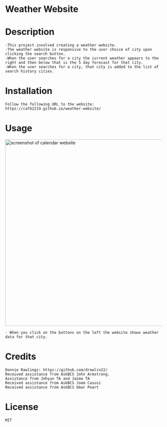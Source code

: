 # Weather Website

# Description
    -This project involved creating a weather website.
    -The weather website is responsive to the user choice of city upon clicking the search button.
    -When the user searches for a city the current weather appears to the right and then below that is the 5 day forecast for that city.
    -When the user searches for a city, that city is added to the list of search history cities.
    
    
# Installation

    Follow the following URL to the website: https://caf62219.github.io/weather-website/
    
# Usage
<img src=" " alt="screenshot of calendar website" width="600px" />
   
    - When you click on the buttons on the left the website shows weather data for that city.

# Credits
    Donnie Rawlings: https://github.com/drawlin22/
    Received assistance from AskBCS John Armstrong.
    Assistance from Jehyun TA and Jaime TA
    Received assistance from AskBCS Joem Casusi
    Received assistance from AskBCS Omar Peart
   
# License
    MIT